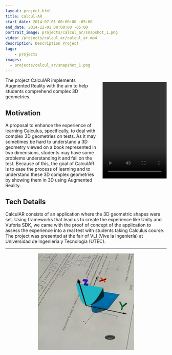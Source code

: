 ```yaml
---
layout: project.html
title: Calcul-AR
start_date: 2014-07-01 00:00:00 -05:00
end_date: 2014-12-01 00:00:00 -05:00
portrait_image: projects/calcul_ar/snapshot_1.png
video: /projects/calcul_ar/calcul_ar.mp4
description: Description Project
tags:
	- projects
images:
  - projects/calcul_ar/snapshot_1.png
---
```



<figure class="video_container" align="left" style="
    display: block;
    margin-left: auto;
    margin-right: auto;
    padding-left: 20px;
    float: right;">
  <video controls="true" allowfullscreen="true" width="200px" height="300px">
	<source src="{{ video }}" type="video/mp4">
  </video>
</figure>

The project CalculAR implements Augmented Reality with the aim to help students comprehend complex 3D geometries.

## Motivation

A proposal to enhance the experience of learning Calculus, specifically, to
deal with complex 3D geometries on tests. As it may sometimes be hard to understand
a 3D geometry viewed on a book represented in two dimensions, students 
may have some problems understanding it and fail on the test. Because of this, 
the goal of CalculAR is to ease the process of learning and to understand these
3D complex geometries by showing them in 3D using Augmented Reality.

## Tech Details

CalculAR consists of an application where the 3D geometric shapes were set.
Using frameworks that lead us to create the experience like Unity and
Vuforia SDK, we came with the proof of concept of the application to assess the experience into a real test with students taking Calculus course.
The project was presented at the fair of VLI (Vive la Ingeniería) at
Universidad de Ingeniería y Tecnología (UTEC).

<hr/>

<p align="center">
  <img src="/projects/calcul_ar/snapshot_1.png" width="300px">
</p>
